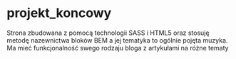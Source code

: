# projekt_koncowy

Strona zbudowana z pomocą technologii SASS i HTML5 oraz stosuję metodę nazewnictwa bloków BEM a jej tematyka to ogólnie pojęta muzyka. Ma mieć funkcjonalność swego rodzaju bloga z artykułami na różne tematy
